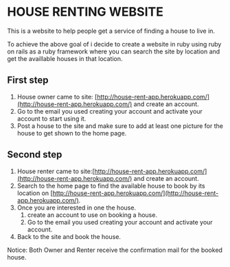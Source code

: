 # **HOUSE RENTING WEBSITE**

This is a website to help people get a service of finding a house to live in.

To achieve the above goal of i decide to create a website in ruby using ruby on rails
as a ruby framework where you can search the site by location and get the availlable 
houses in that location.

## **First step**

1. House owner came to site: [http://house-rent-app.herokuapp.com/](http://house-rent-app.herokuapp.com/) and create an account.
1. Go to the email you used creating your account and activate your account to start using it.
1. Post a house to the site and make sure to add at least one picture for the house to get shown to the home page.

## **Second step**

1. House renter came to site:[http://house-rent-app.herokuapp.com/](http://house-rent-app.herokuapp.com/) and create an account.
1. Search to the home page to find the available house to book by its location on [http://house-rent-app.herokuapp.com/](http://house-rent-app.herokuapp.com/).
1. Once you are interested in one the house.
    1. create an account to use on booking a house.
    1. Go to the email you used creating your account and activate your account.
1. Back to the site and book the house.

Notice: Both Owner and Renter receive the confirmation mail for the booked house.